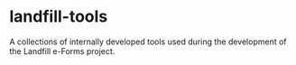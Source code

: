 # landfill-tools
A collections of internally developed tools used during the development of the Landfill e-Forms project.
